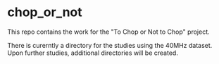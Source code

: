 # chop_or_not

This repo contains the work for the "To Chop or Not to Chop" project.

There is curerntly a directory for the studies using the 40MHz dataset. Upon further studies, additional directories will be created.